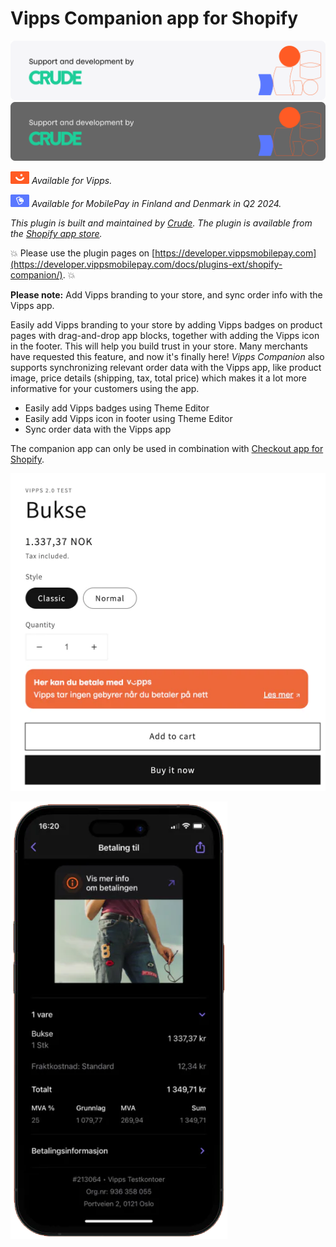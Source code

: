 <!-- START_METADATA
---
title: Vipps Companion app for Shopify
sidebar_position: 1
description: Add Vipps branding to your Shopify store.
pagination_next: null
pagination_prev: null
---
END_METADATA -->

# Vipps Companion app for Shopify

![Support and development by Crude ](./docs/images/crude.svg#gh-light-mode-only)![Support and development by Crude](./docs/images/crude_dark.svg#gh-dark-mode-only)

![Vipps](./docs/images/vipps.png) *Available for Vipps.*

![MobilePay](./docs/images/mp.png) *Available for MobilePay in Finland and Denmark in Q2 2024.*

*This plugin is built and maintained by [Crude](https://crude.no/).
The plugin is available from the [Shopify app store](https://apps.shopify.com/vipps-companion?locale=nb).*

<!-- START_COMMENT -->
💥 Please use the plugin pages on [https://developer.vippsmobilepay.com](https://developer.vippsmobilepay.com/docs/plugins-ext/shopify-companion/). 💥
<!-- END_COMMENT -->

**Please note:** Add Vipps branding to your store, and sync order info with the Vipps app.

Easily add Vipps branding to your store by adding Vipps badges on product pages with drag-and-drop app blocks, together with adding the Vipps icon in the footer. This will help you build trust in your store. Many merchants have requested this feature, and now it's finally here! *Vipps Companion* also supports synchronizing relevant order data with the Vipps app, like product image, price details (shipping, tax, total price) which makes it a lot more informative for your customers using the app.

* Easily add Vipps badges using Theme Editor
* Easily add Vipps icon in footer using Theme Editor
* Sync order data with the Vipps app

The companion app can only be used in combination with [Checkout app for Shopify](https://developer.vippsmobilepay.com/docs/plugins-ext/checkout-shopify/).

![Vipps badges](docs/images/companion-badges.png)

![Vipps receipts](docs/images/receipt.png)
